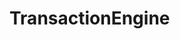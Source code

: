 # TransactionEngine   

<script src="https://unpkg.com/@stoplight/elements/web-components.min.js"></script>
<link rel="stylesheet" href="https://unpkg.com/@stoplight/elements/styles.min.css">

<elements-api
  apiDescriptionUrl="TransactionEngine.yaml"
  layout="sidebar"
  router="hash"
  hideTryIt="false"
  hideSchemas="false"
  hideInternal="false"
/>
